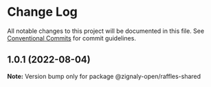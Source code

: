 # Change Log

All notable changes to this project will be documented in this file.
See [Conventional Commits](https://conventionalcommits.org) for commit guidelines.

## 1.0.1 (2022-08-04)

**Note:** Version bump only for package @zignaly-open/raffles-shared

